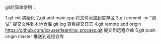 git的简单使用：

1.git init 初始化
2,git add main.cpp 将文件添加到暂存区
3,git commit -m "测试" 提交文件到本地仓库
git log 查看提交日志
4.git remote add origin https://github.com/lxxuser/learning_process.git
提交到远程仓库
5,git push origin master 推送到远程仓库

